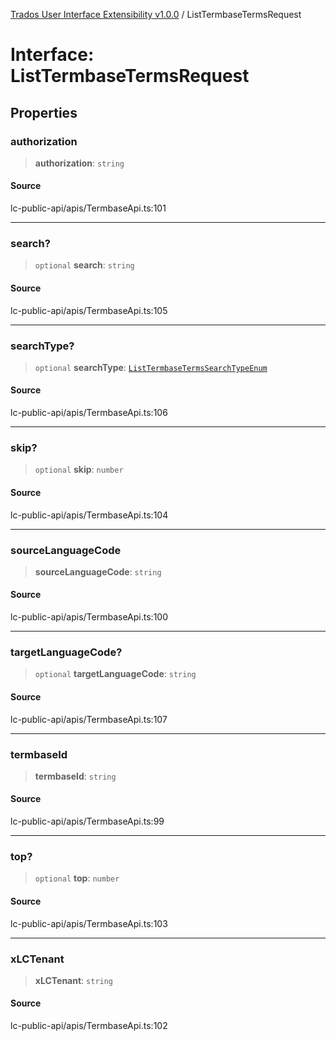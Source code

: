 [Trados User Interface Extensibility v1.0.0](../wiki/globals) / ListTermbaseTermsRequest

# Interface: ListTermbaseTermsRequest

## Properties

### authorization

> **authorization**: `string`

#### Source

lc-public-api/apis/TermbaseApi.ts:101

***

### search?

> `optional` **search**: `string`

#### Source

lc-public-api/apis/TermbaseApi.ts:105

***

### searchType?

> `optional` **searchType**: [`ListTermbaseTermsSearchTypeEnum`](../wiki/Type.ListTermbaseTermsSearchTypeEnum)

#### Source

lc-public-api/apis/TermbaseApi.ts:106

***

### skip?

> `optional` **skip**: `number`

#### Source

lc-public-api/apis/TermbaseApi.ts:104

***

### sourceLanguageCode

> **sourceLanguageCode**: `string`

#### Source

lc-public-api/apis/TermbaseApi.ts:100

***

### targetLanguageCode?

> `optional` **targetLanguageCode**: `string`

#### Source

lc-public-api/apis/TermbaseApi.ts:107

***

### termbaseId

> **termbaseId**: `string`

#### Source

lc-public-api/apis/TermbaseApi.ts:99

***

### top?

> `optional` **top**: `number`

#### Source

lc-public-api/apis/TermbaseApi.ts:103

***

### xLCTenant

> **xLCTenant**: `string`

#### Source

lc-public-api/apis/TermbaseApi.ts:102
